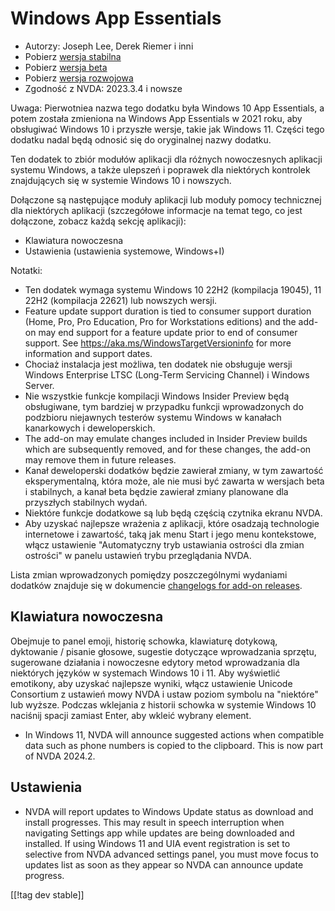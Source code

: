 # Windows App Essentials #

* Autorzy: Joseph Lee, Derek Riemer i inni
* Pobierz [wersja stabilna][1]
* Pobierz [wersja beta][2]
* Pobierz [wersja rozwojowa][3]
* Zgodność z NVDA: 2023.3.4 i nowsze

Uwaga: Pierwotniea nazwa tego dodatku była Windows 10 App Essentials, a
potem została zmieniona na Windows App Essentials w 2021 roku, aby
obsługiwać Windows 10 i przyszłe wersje, takie jak Windows 11. Części tego
dodatku nadal będą odnosić się do oryginalnej nazwy dodatku.

Ten dodatek to zbiór modułów aplikacji dla różnych nowoczesnych aplikacji
systemu Windows, a także ulepszeń i poprawek dla niektórych kontrolek
znajdujących się w systemie Windows 10 i nowszych.

Dołączone są następujące moduły aplikacji lub moduły pomocy technicznej dla
niektórych aplikacji (szczegółowe informacje na temat tego, co jest
dołączone, zobacz każdą sekcję aplikacji):

* Klawiatura nowoczesna
* Ustawienia (ustawienia systemowe, Windows+I)

Notatki:

* Ten dodatek wymaga systemu Windows 10 22H2 (kompilacja 19045), 11 22H2
  (kompilacja 22621) lub nowszych wersji.
* Feature update support duration is tied to consumer support duration
  (Home, Pro, Pro Education, Pro for Workstations editions) and the add-on
  may end support for a feature update prior to end of consumer support. See
  <https://aka.ms/WindowsTargetVersioninfo> for more information and support
  dates.
* Chociaż instalacja jest możliwa, ten dodatek nie obsługuje wersji Windows
  Enterprise LTSC (Long-Term Servicing Channel) i Windows Server.
* Nie wszystkie funkcje kompilacji Windows Insider Preview będą obsługiwane,
  tym bardziej w przypadku funkcji wprowadzonych do podzbioru niejawnych
  testerów systemu Windows w kanałach kanarkowych i deweloperskich.
* The add-on may emulate changes included in Insider Preview builds which
  are subsequently removed, and for these changes, the add-on may remove
  them in future releases.
* Kanał deweloperski dodatków będzie zawierał zmiany, w tym zawartość
  eksperymentalną, która może, ale nie musi być zawarta w wersjach beta i
  stabilnych, a kanał beta będzie zawierał zmiany planowane dla przyszłych
  stabilnych wydań.
* Niektóre funkcje dodatkowe są lub będą częścią czytnika ekranu NVDA.
* Aby uzyskać najlepsze wrażenia z aplikacji, które osadzają technologie
  internetowe i zawartość, taką jak menu Start i jego menu kontekstowe,
  włącz ustawienie "Automatyczny tryb ustawiania ostrości dla zmian
  ostrości" w panelu ustawień trybu przeglądania NVDA.

Lista zmian wprowadzonych pomiędzy poszczególnymi wydaniami dodatków
znajduje się w dokumencie [changelogs for add-on releases][4].

## Klawiatura nowoczesna

Obejmuje to panel emoji, historię schowka, klawiaturę dotykową, dyktowanie /
pisanie głosowe, sugestie dotyczące wprowadzania sprzętu, sugerowane
działania i nowoczesne edytory metod wprowadzania dla niektórych języków w
systemach Windows 10 i 11. Aby wyświetlić emotikony, aby uzyskać najlepsze
wyniki, włącz ustawienie Unicode Consortium z ustawień mowy NVDA i ustaw
poziom symbolu na "niektóre" lub wyższe. Podczas wklejania z historii
schowka w systemie Windows 10 naciśnij spacji zamiast Enter, aby wkleić
wybrany element.

* In Windows 11, NVDA will announce suggested actions when compatible data
  such as phone numbers is copied to the clipboard. This is now part of NVDA
  2024.2.

## Ustawienia

* NVDA will report updates to Windows Update status as download and install
  progresses. This may result in speech interruption when navigating
  Settings app while updates are being downloaded and installed. If using
  Windows 11 and UIA event registration is set to selective from NVDA
  advanced settings panel, you must move focus to updates list as soon as
  they appear so NVDA can announce update progress.

[[!tag dev stable]]

[1]: https://www.nvaccess.org/addonStore/legacy?file=wintenApps

[2]: https://www.nvaccess.org/addonStore/legacy?file=wintenApps-beta

[3]: https://www.nvaccess.org/addonStore/legacy?file=wintenApps-dev

[4]: https://github.com/josephsl/wintenapps/wiki/w10changelog
